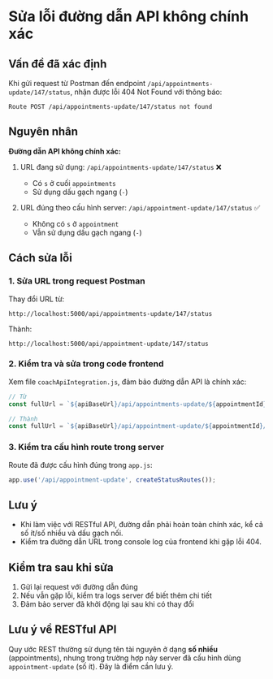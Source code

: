 # Sửa lỗi đường dẫn API không chính xác

## Vấn đề đã xác định

Khi gửi request từ Postman đến endpoint `/api/appointments-update/147/status`, nhận được lỗi 404 Not Found với thông báo:

```
Route POST /api/appointments-update/147/status not found
```

## Nguyên nhân

**Đường dẫn API không chính xác:**

1. URL đang sử dụng: `/api/appointments-update/147/status` ❌
   - Có `s` ở cuối `appointments`
   - Sử dụng dấu gạch ngang (`-`)

2. URL đúng theo cấu hình server: `/api/appointment-update/147/status` ✅
   - Không có `s` ở `appointment`
   - Vẫn sử dụng dấu gạch ngang (`-`)

## Cách sửa lỗi

### 1. Sửa URL trong request Postman

Thay đổi URL từ:
```
http://localhost:5000/api/appointments-update/147/status
```

Thành:
```
http://localhost:5000/api/appointment-update/147/status
```

### 2. Kiểm tra và sửa trong code frontend

Xem file `coachApiIntegration.js`, đảm bảo đường dẫn API là chính xác:

```javascript
// Từ
const fullUrl = `${apiBaseUrl}/api/appointments-update/${appointmentId}/status`;

// Thành
const fullUrl = `${apiBaseUrl}/api/appointment-update/${appointmentId}/status`;
```

### 3. Kiểm tra cấu hình route trong server

Route đã được cấu hình đúng trong `app.js`:
```javascript
app.use('/api/appointment-update', createStatusRoutes());
```

## Lưu ý

- Khi làm việc với RESTful API, đường dẫn phải hoàn toàn chính xác, kể cả số ít/số nhiều và dấu gạch nối.
- Kiểm tra đường dẫn URL trong console log của frontend khi gặp lỗi 404.

## Kiểm tra sau khi sửa

1. Gửi lại request với đường dẫn đúng
2. Nếu vẫn gặp lỗi, kiểm tra logs server để biết thêm chi tiết
3. Đảm bảo server đã khởi động lại sau khi có thay đổi

## Lưu ý về RESTful API

Quy ước REST thường sử dụng tên tài nguyên ở dạng **số nhiều** (appointments), nhưng trong trường hợp này server đã cấu hình dùng `appointment-update` (số ít). Đây là điểm cần lưu ý.
